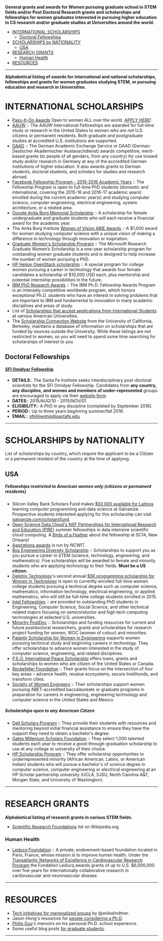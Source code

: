 __General grants and awards for Women pursuing graduate school in STEM fields and/or Post Doctoral Research grants and scholarships and fellowships for women graduates interested in pursuing higher education in CS research and/or graduate studies at Universities around the world.__

+ [INTERNATIONAL SCHOLARSHIPS](#international-scholarships)
   + [Doctoral Fellowships](#doctoral-fellowships)
+ [SCHOLARSHIPS by NATIONALITY](#scholarships-by-nationality)
   + [USA](#usa)
+ [RESEARCH GRANTS](#research-grants)
   + [Human Health](#human-health)
+ [RESOURCES](#resources)
   
----

__Alphabetical listing of awards for international and national scholarships, fellowships and grants for women graduates studying STEM, or pursuing education and research in Universities.__

# INTERNATIONAL SCHOLARSHIPS
+ [Pass-It-On Awards](http://anitaborg.org/awards-grants/pass-it-on-awards-program/) Open to women ALL over the world. [APPLY HERE](http://systers.submittable.com/submit)!
+ [AAUW](http://www.aauw.org/what-we-do/educational-funding-and-awards/international-fellowships/) :: The AAUW International Fellowships are awarded for full-time study or research in the United States to *women who are not* U.S. citizens or permanent residents. Both graduate and postgraduate studies at accredited U.S. institutions are supported.
+ [DAAD](https://www.daad.de) :: The German Academic Exchange Service or DAAD (German: Deutscher Akademischer Austauschdienst) awards competitive, merit-based grants (to people of all genders, from any country) for use toward study and/or research in Germany at any of the accredited German institutions of higher education. It also awards grants to German students, doctoral students, and scholars for studies and research abroad. 
+ [Facebook Fellowship Program - 2015-2016 Academic Years](https://www.facebook.com/notes/facebook-fellowship-program/facebook-fellowship-program-2015-2016-academic-years/1657396827819570) :: The Fellowship Program is open to full-time PhD students (domestic and international, covering the 2015-16 and 2016-17 academic years) enrolled during the current academic year(s) and studying computer science, computer engineering, electrical engineering, system architecture, or a related area. 
+ [Google Anita Borg Memorial Scholarship](http://www.google.com/anitaborg/) :: A scholarship for female undergraduate and graduate students who will each receive a financial award for the academic year. 
+ The Anita Borg Institute [Women of Vision ABIE Awards](http://anitaborg.org/awards-grants/abie-awards/) :: A $1,000 award for women studying computer science with a unique vision of making a difference in technology through innovation or inspiration. 
+ [Graduate Women's Scholarship Program](https://research.microsoft.com/en-us/collaboration/awards/fellows-women.aspx) :: The Microsoft Research Graduate Women’s Scholarship is a one-year scholarship program for outstanding women graduate students and is designed to help increase the number of women pursuing a PhD.
+ [HP Helion OpenStack scholarship](http://go.hpcloud.com/scholarship-registration) :: A special program for college women pursuing a career in technology that awards four female candidates a scholarship of $10,000 USD each, plus mentorship and potential internship possibilities in the future. 
+ [IBM PhD Research Awards](http://www.research.ibm.com/university/phdfellowship/) :: The IBM Ph.D. Fellowship Awards Program is an intensely competitive worldwide program, which honors exceptional Ph.D. students who have an interest in solving problems that are important to IBM and fundamental to innovation in many academic disciplines and areas of study. 
+ List of [Scholarships that accept applications from International Students](http://scholarships.berkeley.edu/main_content/schol_details/pdf/int_student_opportunities.pdf) at various American Universities. 
+ The [Scholarship Connection Website](http://scholarships.berkeley.edu/) from the University of California, Berkeley, maintains a database of information on scholarships that are funded by sources outside the University. While these listings are not restricted to women, so you will need to spend some time searching for scholarships of interest to you.

## Doctoral Fellowships
#### [SFI Omidyar Fellowship](http://www.santafe.edu/education/fellowships/omidyar-postdoctoral/) 
+ __DETAILS__:: The Santa Fe Institute seeks interdisciplinary post-doctoral scientists for the SFI Omidyar Fellowship. Candidates from **any country, any discipline, and women and members of under-represented** groups are encouraged to apply via their [website form](http://www.santafe.edu/education/fellowships/omidyar-postdoctoral/).
+ __DATES__:: 2015/AUG/10 - 2015/NOV/01
+ __ELIGIBILITY__:: A PhD in any discipline (completed by September 2016).
+ __PERIOD__:: Up to three years beginning summer/fall 2016.
+ __EMAIL__:: <ofellowship@santafe.edu>

----

# SCHOLARSHIPS by NATIONALITY
List of scholarships by country, which require the applicant to be a Citizen or a permanent resident of the country at the time of applying.

## USA
##### Fellowships restricted to American women only (citizens or permanent residents)
+ Silicon Valley Bank Scholars Fund makes [$50,000 available for Latinos](http://www.galvanize.com/blog/2015/05/04/galvanize-partners-with-silicon-valley-bank-to-provide-scholarships-for-latinos-in-stem/) learning computer programming and data science at Galvanize. Prospective students interested applying for this scholarship can visit [galvanize.com/scholarsfund](http://galvanize.com/scholarsfund).
+ [Open Science Data Cloud's NSF Partnerships for International Research and Education (PIRE)](http://pire.opensciencedatacloud.org/summer-2015-applications-available/) summer fellowships in data intensive scientific cloud computing. A [Birds of a Feather](http://pire.opensciencedatacloud.org/sc14-bof-session/) about the fellowship at SC14, New Orleans!
+ [Aspirations awards](http://www.aspirations.org/participate/opportunities) is run by NCWIT.
+ [Box Engineering Diversity Scholarship](http://www.boxdiversityscholarship.com/) :: Scholarships to support you as you pursue a career in STEM (science, technology, engineering, and mathematics). Five scholarships will be awarded to female and minority students who are applying technology to their fields. **Must be a US citizen.**
+ [Delphix Technology](http://www.delphix.com/scholarship/)'s second annual [$5K programming scholarship for Women in Technology](http://www.delphix.com/2014/07/22/delphix-technology-scholarship/) is open to currently enrolled full-time women college students pursuing a technical degree such as computer science, mathematics, information technology, electrical engineering, or applied mathematics, who will still be full-time college students enrolled in 2015.
+ [Intel Fellowships](https://intelfellowships.com/us/) :: are provided to outstanding PhD students in Engineering, Computer Science, Social Science, and other technical related majors focusing on semiconductor and high tech computing technologies at selected U.S. universities. 
+ [Minority PostDoc](http://www.minoritypostdoc.org/view/resources.html) :: Scholarships and funding resources for current and future postdoctoral researchers, grants and scholarships for research project funding for women, WOC (women of colour) and minorities.
+ [Palantir Scholarship for Women in Engineering](http://www.palantir.com/college/scholarship/) supports women pursuing technical study and beginning careers in technology. They offer scholarships to advance women interested in the study of computer science, engineering, and related disciplines.
+ [P.E.O. International Peace Scholarship](http://www.peointernational.org/peo-projectsphilanthropies) offers loans, grants and scholarships to women who are citizen of the United States or Canada.
+ [Rockefeller Foundation](http://www.rockefellerfoundation.org/grants) :: Their grants focus on the intersection of four key areas – advance health, revalue ecosystems, secure livelihoods, and transform cities.
+ [Society of Women Engineers](http://www.swe.org) :: Their scholarships support women pursuing ABET-accredited baccalaureate or graduate programs in preparation for careers in engineering, engineering technology and computer science in the United States and Mexico.

##### Scholarships open to any American Citizen
+ [Dell Scholars Program](http://www.dellscholars.org/about/) :: They provide their students with resources and mentoring beyond initial financial assistance to ensure they have the support they need to obtain a bachelor’s degree.
+ [Gates Millenium Scholars Foundation](https://www.gmsp.org/) :: They select 1,000 talented students each year to receive a good-through-graduation scholarship to use at any college or university of their choice. 
+ [HP Scholarship Program](http://www.engr.sjsu.edu/about/news/hp-scholarship) :: They offer scholarship opportunities to underrepresented minority (African American, Latino, or American Indian) students who will pursue a bachelor's of science degree in computer science, computer engineering or electrical engineering at an HP Scholar partnership university (UCLA, SJSU, North Carolina A&T, Morgan State, and University of Washington).

----

# RESEARCH GRANTS
__Alphabetical listing of research grants in various STEM fields.__

+ [Scientific Research Foundations](https://en.wikipedia.org/wiki/Category:Scientific_research_foundations) list on Wikipedia.org.

### Human Health
+ [Leducq Foundation](https://en.wikipedia.org/wiki/Leducq_Foundation) :: A private, endowment-based foundation located in Paris, France, whose mission is to improve human health. Under the [Transatlantic Networks of Excellence in Cardiovascular Research Program](http://www.flcq.org/transatlantic-networks-of-excellence/overview/) the Fondation Leducq awards grants of up to U.S. $6,000,000 over five years for internationally collaborative research in cardiovascular and neurovascular disease.

----

# RESOURCES
+ [Tech Initiatives for marginalized groups](https://gist.github.com/anikalindtner/9524950) by @anikalindtner.
+ Jason Hong's resources for [people considering a Ph.D](http://www.cs.cmu.edu/~jasonh/advice.html).
+ [Philip Guo](http://pgbovine.net/PhD-memoir.htm)'s memoirs on his personal Ph.D. school experience.
+ Some useful blog posts [for graduate students](http://thegradcafe.com).

----
